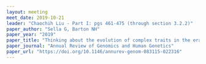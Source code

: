 ```yaml
---
layout: meeting
meet_date: 2019-10-21
leader: "Chaochih Liu - Part I: pgs 461-475 (through section 3.2.2)"
paper_author: "Sella G, Barton NH"
paper_year: "2019"
paper_title: "Thinking about the evolution of complex traits in the era of genome-wide association studies"
paper_journal: "Annual Review of Genomics and Human Genetics"
paper_url: "https://doi.org/10.1146/annurev-genom-083115-022316"
---
```

